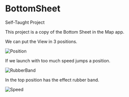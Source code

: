 # BottomSheet
Self-Taught Project


This project is a copy of the Bottom Sheet in the Map app.


We can put the View in 3 positions.


![Position](https://github.com/nelt23/BottomSheet/assets/14063698/7b9c47b9-a411-47c9-8023-517a2ecc1b3b)


If we launch with too much speed jumps a position.


![RubberBand](https://github.com/nelt23/BottomSheet/assets/14063698/1547043b-9927-473d-bb13-2ac0374f4106)


In the top position has the effect rubber band.


![Speed](https://github.com/nelt23/BottomSheet/assets/14063698/be604fb4-5f85-4e9d-bc89-924c3b39ccff)
